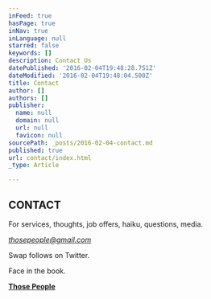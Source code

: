 ```yaml
---
inFeed: true
hasPage: true
inNav: true
inLanguage: null
starred: false
keywords: []
description: Contact Us
datePublished: '2016-02-04T19:48:28.751Z'
dateModified: '2016-02-04T19:48:04.500Z'
title: Contact
author: []
authors: []
publisher:
  name: null
  domain: null
  url: null
  favicon: null
sourcePath: _posts/2016-02-04-contact.md
published: true
url: contact/index.html
_type: Article

---
```

## CONTACT

For services, thoughts, job offers, haiku, questions, media.

_[thosepeople@gmail.com][0]_

Swap follows on Twitter.

Face in the book.

**[Those People][1]**

[0]: thosepeople@gmail.com
[1]: https://www.facebook.com/thosepeoplemagazine/